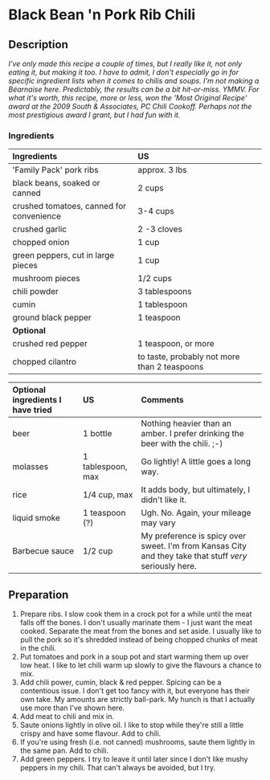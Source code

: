 # Black Bean 'n Pork Rib Chili
## Description
*I've only made this recipe a couple of times, but I really like it, not only eating it, but making it too. I have to admit, I don't especially go in for specific ingredient lists when it comes to chilis and soups. I'm not making a Béarnaise here. Predictably, the results can be a bit hit-or-miss. YMMV. For what it's worth, this recipe, more or less, won the 'Most Original Recipe' award at the 2009 South & Associates, PC Chili Cookoff. Perhaps not the most prestigious award I grant, but I had fun with it.*

### Ingredients
|Ingredients                               | US                                           |
|:-----------------------------------------|:---------------------------------------------|
| 'Family Pack' pork ribs                  | approx. 3 lbs                                |
| black beans, soaked or canned            | 2 cups                                       |
| crushed tomatoes, canned for convenience | 3-4 cups                                     |
| crushed garlic                           | 2 -3 cloves                                  |
| chopped onion                            | 1 cup                                        |
| green peppers, cut in large pieces       | 1 cup                                        |
| mushroom pieces                          | 1/2 cups                                     |
| chili powder                             | 3 tablespoons                                |
| cumin                                    | 1 tablespoon                                 |
| ground black pepper                      | 1 teaspoon                                   |
|**Optional**                              |
| crushed red pepper                       | 1 teaspoon, or more                          |
| chopped cilantro                         | to taste, probably not more than 2 teaspoons |

|Optional ingredients I have tried | US                | Comments                                                                      |
|:---------------------------------|:------------------|:------------------------------------------------------------------------------|
| beer                             | 1 bottle          | Nothing heavier than an amber. I prefer drinking the beer with the chili. ;-) |
| molasses                         | 1 tablespoon, max | Go lightly! A little goes a long way.                                         |
| rice                             | 1/4 cup, max      | It adds body, but ultimately, I didn't like it.                               |
| liquid smoke                     | 1 teaspoon (?)    | Ugh. No. Again, your mileage may vary                                         |
| Barbecue sauce                   | 1/2 cup           | My preference is spicy over sweet. I'm from Kansas City and they take that stuff *very* seriously here. |

## Preparation
1. Prepare ribs. I slow cook them in a crock pot for a while until the meat falls off the bones. I don't usually marinate them - I just want the meat cooked. Separate the meat from the bones and set aside. I usually like to pull the pork so it's shredded instead of being chopped chunks of meat in the chili.
2. Put tomatoes and pork in a soup pot and start warming them up over low heat. I like to let chili warm up slowly to give the flavours a chance to mix.
3. Add chili power, cumin, black & red pepper. Spicing can be a contentious issue. I don't get too fancy with it, but everyone has their own take. My amounts are strictly ball-park. My hunch is that I actually use more than I've shown here.
4. Add meat to chili and mix in.
5. Saute onions lightly in olive oil. I like to stop while they're still a little crispy and have some flavour. Add to chili.
6. If you're using fresh (i.e. not canned) mushrooms, saute them lightly in the same pan. Add to chili.
7. Add green peppers. I try to leave it until later since I don't like mushy peppers in my chili. That can't always be avoided, but I try.